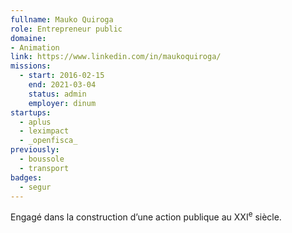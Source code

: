 ```yaml
---
fullname: Mauko Quiroga
role: Entrepreneur public
domaine:
- Animation
link: https://www.linkedin.com/in/maukoquiroga/
missions:
  - start: 2016-02-15
    end: 2021-03-04
    status: admin
    employer: dinum
startups:
  - aplus
  - leximpact
  - _openfisca_
previously:
  - boussole
  - transport
badges:
  - segur
---
```


Engagé dans la construction d’une action publique au XXI<sup>e</sup> siècle.
